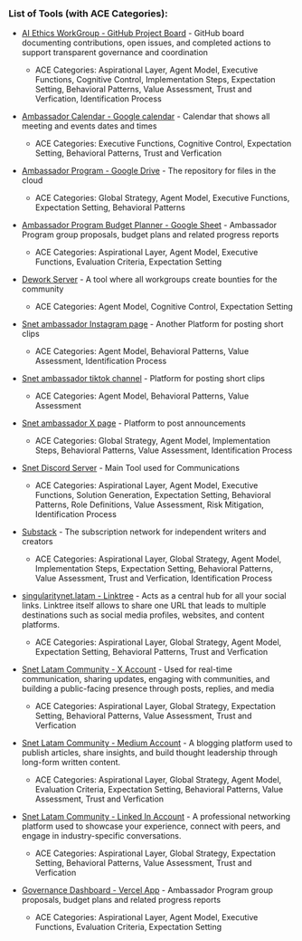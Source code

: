 

### List of Tools (with ACE Categories):
- [AI Ethics WorkGroup - GitHub Project Board](https://github.com/orgs/SingularityNet-Ambassador-Program/projects/1/views/2) - GitHub board documenting contributions, open issues, and completed actions to support transparent governance and coordination
  - ACE Categories: Aspirational Layer, Agent Model, Executive Functions, Cognitive Control, Implementation Steps, Expectation Setting, Behavioral Patterns, Value Assessment, Trust and Verfication, Identification Process

- [Ambassador Calendar - Google calendar](https://calendar.google.com/calendar/embed?src=singularitynetambassadors%40gmail.com) - Calendar that shows all meeting and events dates and times

  - ACE Categories: Executive Functions, Cognitive Control, Expectation Setting, Behavioral Patterns, Trust and Verfication

- [Ambassador Program - Google Drive](https://drive.google.com/drive/u/1/my-drive) - The repository for files in the cloud

  - ACE Categories: Global Strategy, Agent Model, Executive Functions, Expectation Setting, Behavioral Patterns

- [Ambassador Program Budget Planner - Google Sheet](https://docs.google.com/spreadsheets/d/1BBogj9rAO52cpdGP3uvp8hAHNa4Qw66lz9JLjSC2yVs/edit?usp=sharing) - Ambassador Program group proposals, budget plans and related progress reports

  - ACE Categories: Aspirational Layer, Agent Model, Executive Functions, Evaluation Criteria, Expectation Setting

- [Dework Server](https://app.dework.xyz/singularitynet-ambas) - A tool where all workgroups create bounties for the community

  - ACE Categories: Agent Model, Cognitive Control, Expectation Setting

- [Snet ambassador Instagram page](https://www.instagram.com/snet_ambassadors/) - Another Platform for posting short clips

  - ACE Categories: Agent Model, Behavioral Patterns, Value Assessment, Identification Process

- [Snet ambassador tiktok channel](https://www.tiktok.com/@snet_ambassadors) - Platform for posting short clips

  - ACE Categories: Agent Model, Behavioral Patterns, Value Assessment

- [Snet ambassador X page](https://twitter.com/SNET_Ambassador) - Platform to post announcements

  - ACE Categories: Global Strategy, Agent Model, Implementation Steps, Behavioral Patterns, Value Assessment, Identification Process

- [Snet Discord Server](https://discord.gg/snet) - Main Tool used for Communications

  - ACE Categories: Aspirational Layer, Agent Model, Executive Functions, Solution Generation, Expectation Setting, Behavioral Patterns, Role Definitions, Value Assessment, Risk Mitigation, Identification Process

- [Substack](https://substack.com/) - The subscription network for independent writers and creators

  - ACE Categories: Aspirational Layer, Global Strategy, Agent Model, Implementation Steps, Expectation Setting, Behavioral Patterns, Value Assessment, Trust and Verfication, Identification Process

- [singularitynet.latam - Linktree](https://linktr.ee/singularitynet.latam) - Acts as a central hub for all your social links. Linktree itself allows to share one URL that leads to multiple destinations such as social media profiles, websites, and content platforms.

  - ACE Categories: Aspirational Layer, Global Strategy, Agent Model, Expectation Setting, Behavioral Patterns, Trust and Verfication

- [Snet Latam Community - X Account](https://x.com/SNET_Latam) - Used for real-time communication, sharing updates, engaging with communities, and building a public-facing presence through posts, replies, and media

  - ACE Categories: Aspirational Layer, Global Strategy, Expectation Setting, Behavioral Patterns, Value Assessment, Trust and Verfication

- [Snet Latam Community - Medium Account](https://singularitynet-latam.medium.com/) - A blogging platform used to publish articles, share insights, and build thought leadership through long-form written content.

  - ACE Categories: Aspirational Layer, Global Strategy, Agent Model, Evaluation Criteria, Expectation Setting, Behavioral Patterns, Value Assessment, Trust and Verfication

- [Snet Latam Community - Linked In Account](https://www.linkedin.com/showcase/snet-latam/?viewAsMember=true) - A professional networking platform used to showcase your experience, connect with peers, and engage in industry-specific conversations.

  - ACE Categories: Aspirational Layer, Global Strategy, Expectation Setting, Behavioral Patterns, Value Assessment, Trust and Verfication

- [Governance Dashboard - Vercel App](https://singularitynet-governance-dashboard.vercel.app/dashboard) - Ambassador Program group proposals, budget plans and related progress reports

  - ACE Categories: Aspirational Layer, Agent Model, Executive Functions, Evaluation Criteria, Expectation Setting



